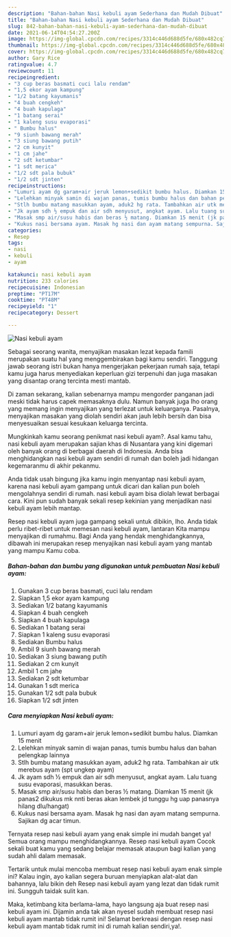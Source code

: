 ```yaml
---
description: "Bahan-bahan Nasi kebuli ayam Sederhana dan Mudah Dibuat"
title: "Bahan-bahan Nasi kebuli ayam Sederhana dan Mudah Dibuat"
slug: 842-bahan-bahan-nasi-kebuli-ayam-sederhana-dan-mudah-dibuat
date: 2021-06-14T04:54:27.200Z
image: https://img-global.cpcdn.com/recipes/3314c446d688d5fe/680x482cq70/nasi-kebuli-ayam-foto-resep-utama.jpg
thumbnail: https://img-global.cpcdn.com/recipes/3314c446d688d5fe/680x482cq70/nasi-kebuli-ayam-foto-resep-utama.jpg
cover: https://img-global.cpcdn.com/recipes/3314c446d688d5fe/680x482cq70/nasi-kebuli-ayam-foto-resep-utama.jpg
author: Gary Rice
ratingvalue: 4.7
reviewcount: 11
recipeingredient:
- "3 cup beras basmati cuci lalu rendam"
- "1,5 ekor ayam kampung"
- "1/2 batang kayumanis"
- "4 buah cengkeh"
- "4 buah kapulaga"
- "1 batang serai"
- "1 kaleng susu evaporasi"
- " Bumbu halus"
- "9 siunh bawang merah"
- "3 siung bawang putih"
- "2 cm kunyit"
- "1 cm jahe"
- "2 sdt ketumbar"
- "1 sdt merica"
- "1/2 sdt pala bubuk"
- "1/2 sdt jinten"
recipeinstructions:
- "Lumuri ayam dg garam+air jeruk lemon+sedikit bumbu halus. Diamkan 15 menit"
- "Lelehkan minyak samin di wajan panas, tumis bumbu halus dan bahan pelengkap lainnya"
- "Stlh bumbu matang masukkan ayam, aduk2 hg rata. Tambahkan air utk merebus ayam (spt ungkep ayam)"
- "Jk ayam sdh ½ empuk dan air sdh menyusut, angkat ayam. Lalu tuang susu evaporasi, masukkan beras."
- "Masak smp air/susu habis dan beras ½ matang. Diamkan 15 menit (jk panas2 dikukus mk nnti beras akan lembek jd tunggu hg uap panasnya hilang dlu/hangat)"
- "Kukus nasi bersama ayam. Masak hg nasi dan ayam matang sempurna. Sajikan dg acar timun."
categories:
- Resep
tags:
- nasi
- kebuli
- ayam

katakunci: nasi kebuli ayam 
nutrition: 233 calories
recipecuisine: Indonesian
preptime: "PT17M"
cooktime: "PT48M"
recipeyield: "1"
recipecategory: Dessert

---
```



![Nasi kebuli ayam](https://img-global.cpcdn.com/recipes/3314c446d688d5fe/680x482cq70/nasi-kebuli-ayam-foto-resep-utama.jpg)

Sebagai seorang wanita, menyajikan masakan lezat kepada famili merupakan suatu hal yang menggembirakan bagi kamu sendiri. Tanggung jawab seorang istri bukan hanya mengerjakan pekerjaan rumah saja, tetapi kamu juga harus menyediakan keperluan gizi terpenuhi dan juga masakan yang disantap orang tercinta mesti mantab.

Di zaman  sekarang, kalian sebenarnya mampu mengorder panganan jadi meski tidak harus capek memasaknya dulu. Namun banyak juga lho orang yang memang ingin menyajikan yang terlezat untuk keluarganya. Pasalnya, menyajikan masakan yang diolah sendiri akan jauh lebih bersih dan bisa menyesuaikan sesuai kesukaan keluarga tercinta. 



Mungkinkah kamu seorang penikmat nasi kebuli ayam?. Asal kamu tahu, nasi kebuli ayam merupakan sajian khas di Nusantara yang kini digemari oleh banyak orang di berbagai daerah di Indonesia. Anda bisa menghidangkan nasi kebuli ayam sendiri di rumah dan boleh jadi hidangan kegemaranmu di akhir pekanmu.

Anda tidak usah bingung jika kamu ingin menyantap nasi kebuli ayam, karena nasi kebuli ayam gampang untuk dicari dan kalian pun boleh mengolahnya sendiri di rumah. nasi kebuli ayam bisa diolah lewat berbagai cara. Kini pun sudah banyak sekali resep kekinian yang menjadikan nasi kebuli ayam lebih mantap.

Resep nasi kebuli ayam juga gampang sekali untuk dibikin, lho. Anda tidak perlu ribet-ribet untuk memesan nasi kebuli ayam, lantaran Kita mampu menyajikan di rumahmu. Bagi Anda yang hendak menghidangkannya, dibawah ini merupakan resep menyajikan nasi kebuli ayam yang mantab yang mampu Kamu coba.

<!--inarticleads1-->

##### Bahan-bahan dan bumbu yang digunakan untuk pembuatan Nasi kebuli ayam:

1. Gunakan 3 cup beras basmati, cuci lalu rendam
1. Siapkan 1,5 ekor ayam kampung
1. Sediakan 1/2 batang kayumanis
1. Siapkan 4 buah cengkeh
1. Siapkan 4 buah kapulaga
1. Sediakan 1 batang serai
1. Siapkan 1 kaleng susu evaporasi
1. Sediakan  Bumbu halus
1. Ambil 9 siunh bawang merah
1. Sediakan 3 siung bawang putih
1. Sediakan 2 cm kunyit
1. Ambil 1 cm jahe
1. Sediakan 2 sdt ketumbar
1. Gunakan 1 sdt merica
1. Gunakan 1/2 sdt pala bubuk
1. Siapkan 1/2 sdt jinten




<!--inarticleads2-->

##### Cara menyiapkan Nasi kebuli ayam:

1. Lumuri ayam dg garam+air jeruk lemon+sedikit bumbu halus. Diamkan 15 menit
1. Lelehkan minyak samin di wajan panas, tumis bumbu halus dan bahan pelengkap lainnya
1. Stlh bumbu matang masukkan ayam, aduk2 hg rata. Tambahkan air utk merebus ayam (spt ungkep ayam)
1. Jk ayam sdh ½ empuk dan air sdh menyusut, angkat ayam. Lalu tuang susu evaporasi, masukkan beras.
1. Masak smp air/susu habis dan beras ½ matang. Diamkan 15 menit (jk panas2 dikukus mk nnti beras akan lembek jd tunggu hg uap panasnya hilang dlu/hangat)
1. Kukus nasi bersama ayam. Masak hg nasi dan ayam matang sempurna. Sajikan dg acar timun.




Ternyata resep nasi kebuli ayam yang enak simple ini mudah banget ya! Semua orang mampu menghidangkannya. Resep nasi kebuli ayam Cocok sekali buat kamu yang sedang belajar memasak ataupun bagi kalian yang sudah ahli dalam memasak.

Tertarik untuk mulai mencoba membuat resep nasi kebuli ayam enak simple ini? Kalau ingin, ayo kalian segera buruan menyiapkan alat-alat dan bahannya, lalu bikin deh Resep nasi kebuli ayam yang lezat dan tidak rumit ini. Sungguh taidak sulit kan. 

Maka, ketimbang kita berlama-lama, hayo langsung aja buat resep nasi kebuli ayam ini. Dijamin anda tak akan nyesel sudah membuat resep nasi kebuli ayam mantab tidak rumit ini! Selamat berkreasi dengan resep nasi kebuli ayam mantab tidak rumit ini di rumah kalian sendiri,ya!.

